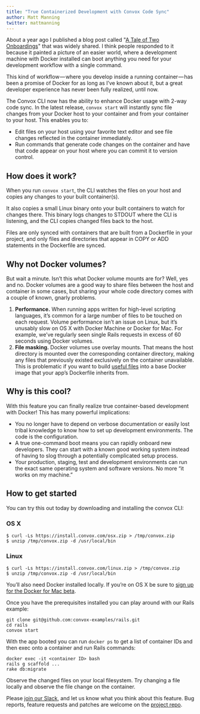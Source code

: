 ```yaml
---
title: "True Containerized Development with Convox Code Sync"
author: Matt Manning
twitter: mattmanning
---
```


About a year ago I published a blog post called "[A Tale of Two Onboardings](https://convox.com/blog/a-tale-of-two-onboardings/)" that was widely shared. I think people responded to it because it painted a picture of an easier world, where a development machine with Docker installed can boot anything you need for your development workflow with a single command.

This kind of workflow — where you develop inside a running container — has been a promise of Docker for as long as I’ve known about it, but a great developer experience has never been fully realized, until now.

The Convox CLI now has the ability to enhance Docker usage with 2-way code sync. In the latest release, `convox start` will instantly sync file changes from your Docker host to your container and from your container to your host. This enables you to:

- Edit files on your host using your favorite text editor and see file changes reflected in the container immediately.
- Run commands that generate code changes on the container and have that code appear on your host where you can commit it to version control.

## How does it work?

When you run `convox start`, the CLI watches the files on your host and copies any changes to your built container(s).

It also copies a small Linux binary onto your built containers to watch for changes there. This binary logs changes to STDOUT where the CLI is listening, and the CLI copies changed files back to the host.

Files are only synced with containers that are built from a Dockerfile in your project, and only files and directories that appear in COPY or ADD statements in the Dockerfile are synced.

## Why not Docker volumes?

But wait a minute. Isn’t this what Docker volume mounts are for? Well, yes and no. Docker volumes are a good way to share files between the host and container in some cases, but sharing your whole code directory comes with a couple of known, gnarly problems.

1. **Performance.** When running apps written for high-level scripting languages, it’s common for a large number of files to be touched on each request. Volume performance isn’t an issue on Linux, but it’s unusably slow on OS X with Docker Machine or Docker for Mac. For example, we’ve regularly seen single Rails requests in excess of 60 seconds using Docker volumes.
2. **File masking.** Docker volumes use overlay mounts. That means the host directory is mounted over the corresponding container directory, making any files that previously existed exclusively on the container unavailable. This is problematic if you want to build [useful files](https://github.com/convox/rails/blob/80343c751c87be20b1f15c7293d386ceb6824e40/Dockerfile#L8-L9) into a base Docker image that your app’s Dockerfile inherits from.

## Why is this cool?

With this feature you can finally realize true container-based development with Docker! This has many powerful implications:

- You no longer have to depend on verbose documentation or easily lost tribal knowledge to know how to set up development environments. The code is the configuration.
- A true one-command boot means you can rapidly onboard new developers. They can start with a known good working system instead of having to slog through a potentially complicated setup process.
- Your production, staging, test and development environments can run the exact same operating system and software versions. No more “it works on my machine.”

## How to get started

You can try this out today by downloading and installing the convox CLI:

### OS X

```
$ curl -Ls https://install.convox.com/osx.zip > /tmp/convox.zip
$ unzip /tmp/convox.zip -d /usr/local/bin
```

### Linux

```
$ curl -Ls https://install.convox.com/linux.zip > /tmp/convox.zip
$ unzip /tmp/convox.zip -d /usr/local/bin
```

You’ll also need Docker installed locally. If you’re on OS X be sure to [sign up for the Docker for Mac beta](https://beta.docker.com/).

Once you have the prerequisites installed you can play around with our Rails example:

```
git clone git@github.com:convox-examples/rails.git
cd rails
convox start
```

With the app booted you can run `docker ps` to get a list of container IDs and then exec onto a container and run Rails commands:

```
docker exec -it <container ID> bash
rails g scaffold ...
rake db:migrate
```

Observe the changed files on your local filesystem. Try changing a file locally and observe the file change on the container.

Please [join our Slack](https://invite.convox.com), and let us know what you think about this feature. Bug reports, feature requests and patches are welcome on the [project repo](https://github.com/convox/rack).

